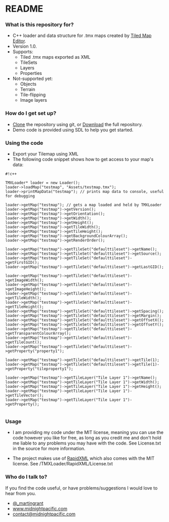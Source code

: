 # README #

### What is this repository for? ###

* C++ loader and data structure for .tmx maps created by [Tiled Map Editor](http://www.mapeditor.org/).
* Version 1.0.
* Supports:
     * Tiled .tmx maps exported as XML
     * TileSets
     * Layers
     * Properties
* Not-supported yet:
     * Objects
     * Terrain
     * Tile-flipping
     * Image layers


### How do I get set up? ###

* [Clone](https://martingrant@bitbucket.org/martingrant/tmxloader.git) the repository using git, or [Download](https://bitbucket.org/martingrant/tmxloader/downloads) the full repository.
* Demo code is provided using SDL to help you get started.

### Using the code ###

* Export your Tilemap using XML
* The following code snippet shows how to get access to your map's data:
```
#!c++

TMXLoader* loader = new Loader();
loader->loadMap("testmap", "Assets/testmap.tmx"); 
loader->printMapData("testmap"); // prints map data to console, useful for debugging

loader->getMap("testmap"); // gets a map loaded and held by TMXLoader
loader->getMap("testmap")->getVersion();
loader->getMap("testmap")->getOrientation();
loader->getMap("testmap")->getWidth();
loader->getMap("testmap")->getHeight();
loader->getMap("testmap")->getTileWidth();
loader->getMap("testmap")->getTileHeight();
loader->getMap("testmap")->getBackgroundColourArray();
loader->getMap("testmap")->getRenderOrder();

loader->getMap("testmap")->getTileSet("defaulttileset")->getName();
loader->getMap("testmap")->getTileSet("defaulttileset")->getSource();
loader->getMap("testmap")->getTileSet("defaulttileset")->getFirstGID();
loader->getMap("testmap")->getTileSet("defaulttileset")->getLastGID();

loader->getMap("testmap")->getTileSet("defaulttileset")->getImageWidth();
loader->getMap("testmap")->getTileSet("defaulttileset")->getImageHeight();
loader->getMap("testmap")->getTileSet("defaulttileset")->getTileWidth();
loader->getMap("testmap")->getTileSet("defaulttileset")->getTileHeight();
loader->getMap("testmap")->getTileSet("defaulttileset")->getSpacing();
loader->getMap("testmap")->getTileSet("defaulttileset")->getMargin();
loader->getMap("testmap")->getTileSet("defaulttileset")->getOffsetX();
loader->getMap("testmap")->getTileSet("defaulttileset")->getOffsetY();
loader->getMap("testmap")->getTileSet("defaulttileset")->getTransparentColourArray();
loader->getMap("testmap")->getTileSet("defaulttileset")->getTileCount();
loader->getMap("testmap")->getTileSet("defaulttileset")->getProperty("property1");

loader->getMap("testmap")->getTileSet("defaulttileset")->getTile(1);
loader->getMap("testmap")->getTileSet("defaulttileset")->getTile(1)->getProperty("tileproperty1");

loader->getMap("testmap")->getTileLayer("Tile Layer 1")->getName();
loader->getMap("testmap")->getTileLayer("Tile Layer 1")->getWidth();
loader->getMap("testmap")->getTileLayer("Tile Layer 1")->getHeight();
loader->getMap("testmap")->getTileLayer("Tile Layer 1")->getTileVector();
loader->getMap("testmap")->getTileLayer("Tile Layer 1")->getProperty();
 
```




### Usage ###

* I am providing my code under the MIT license, meaning you can use the code however you like for free, as long as you credit me and don't hold me liable to any problems you may have with the code. See License.txt in the source for more information.

* The project makes use of [RapidXML](http://rapidxml.sourceforge.net/) which also comes with the MIT license. See /TMXLoader/RapidXML/License.txt


### Who do I talk to? ###

If you find the code useful, or have problems/suggestions I would love to hear from you.

* [@_martingrant](https://twitter.com/_martingrant)
* www.midnightpacific.com
* contact@midnightpacific.com